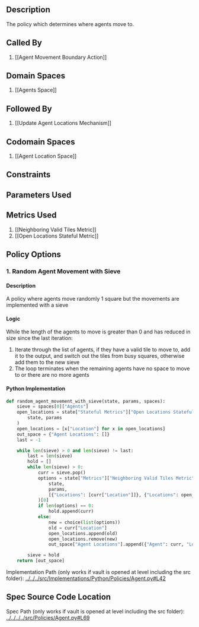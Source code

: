 ## Description

The policy which determines where agents move to.
## Called By
1. [[Agent Movement Boundary Action]]
## Domain Spaces
1. [[Agents Space]]
## Followed By
1. [[Update Agent Locations Mechanism]]
## Codomain Spaces
1. [[Agent Location Space]]
## Constraints
## Parameters Used
## Metrics Used
1. [[Neighboring Valid Tiles Metric]]
2. [[Open Locations Stateful Metric]]
## Policy Options
### 1. Random Agent Movement with Sieve
#### Description
A policy where agents move randomly 1 square but the movements are implemented with a sieve
#### Logic
While the length of the agents to move is greater than 0 and has reduced in size since the last iteration:
1. Iterate through the list of agents, if they have a valid tile to move to, add it to the output, and switch out the tiles from busy squares, otherwise add them to the new sieve
2. The loop terminates when the remaining agents have no space to move to or there are no more agents
#### Python Implementation
```python
def random_agent_movement_with_sieve(state, params, spaces):
    sieve = spaces[0]["Agents"]
    open_locations = state["Stateful Metrics"]["Open Locations Stateful Metric"](
        state, params
    )
    open_locations = [x["Location"] for x in open_locations]
    out_space = {"Agent Locations": []}
    last = -1

    while len(sieve) > 0 and len(sieve) != last:
        last = len(sieve)
        hold = []
        while len(sieve) > 0:
            curr = sieve.pop()
            options = state["Metrics"]["Neighboring Valid Tiles Metric"](
                state,
                params,
                [{"Locations": [curr["Location"]]}, {"Locations": open_locations}],
            )[0]
            if len(options) == 0:
                hold.append(curr)
            else:
                new = choice(list(options))
                old = curr["Location"]
                open_locations.append(old)
                open_locations.remove(new)
                out_space["Agent Locations"].append({"Agent": curr, "Location": new})

        sieve = hold
    return [out_space]
```
Implementation Path (only works if vault is opened at level including the src folder): [../../../src/Implementations/Python/Policies/Agent.py#L42](../../../src/Implementations/Python/Policies/Agent.py#L42)

## Spec Source Code Location

Spec Path (only works if vault is opened at level including the src folder): [../../../../src/Policies/Agent.py#L69](../../../../src/Policies/Agent.py#L69)

